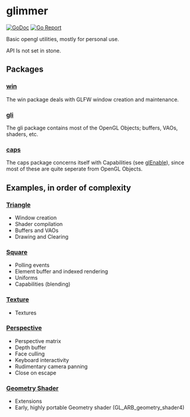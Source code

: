 # glimmer

[![GoDoc](https://godoc.org/github.com/PieterD/glimmer?status.svg)](https://godoc.org/github.com/PieterD/glimmer)
[![Go Report](https://goreportcard.com/badge/github.com/PieterD/glimmer)](https://goreportcard.com/report/github.com/PieterD/glimmer)

Basic opengl utilities, mostly for personal use.

API Is not set in stone.

## Packages

### [win](win)

The win package deals with GLFW window creation and maintenance.

### [gli](gli)

The gli package contains most of the OpenGL Objects; buffers, VAOs, shaders, etc.

### [caps](caps)

The caps package concerns itself with Capabilities (see [glEnable](https://www.opengl.org/sdk/docs/man2/xhtml/glEnable.xml)), since most of these are quite seperate from OpenGL Objects. 

## Examples, in order of complexity

### [Triangle](examples/triangle)
- Window creation
- Shader compilation
- Buffers and VAOs
- Drawing and Clearing

### [Square](examples/square)
- Polling events
- Element buffer and indexed rendering
- Uniforms
- Capabilities (blending)

### [Texture](examples/texture)
- Textures

### [Perspective](examples/perspective)
- Perspective matrix
- Depth buffer
- Face culling
- Keyboard interactivity
- Rudimentary camera panning
- Close on escape

### [Geometry Shader](examples/geometry_arb4)
- Extensions
- Early, highly portable Geometry shader (GL_ARB_geometry_shader4)